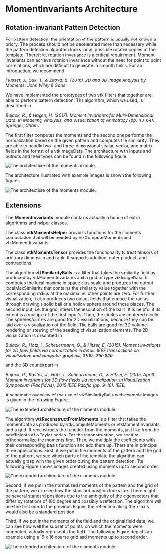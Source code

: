 # MomentInvariants Architecture

## Rotation-invariant Pattern Detection
For pattern detection, the orientation of the pattern is usually not known a priory. The process should not be decelerated more than necessary while the pattern detection algorithm looks for all possible rotated copies of the template. Therefore, rotation invariance is a critical requirement.
Moment invariants can achieve rotation invariance without the need for point to point correlations, which are difficult to generate in smooth fields. For an introduction, we recommend

*Flusser, J., Suk, T., & Zitová, B. (2016). 2D and 3D Image Analysis by Moments. John Wiley & Sons*.


We have implemented the prototypes of two vtk filters that together are able to perform pattern detection. The algorithm, which we used, is described in

*Bujack, R., & Hagen, H. (2017). Moment Invariants for Multi-Dimensional Data. In Modeling, Analysis, and Visualization of Anisotropy (pp. 43-64). Springer, Cham*.

The first filter computes the moments and the second one performs the normalization based on the given pattern and computes the similarity. They are able to handle two- and three-dimensional scalar, vector, and matrix fields in the format of a vtkImageData. The architecture with inputs and outputs and their types can be found in the following figure.

![The architectiure of the moments module.][workflow with types]

[workflow with types]: chartTypes.jpg "The architectiure of the moments module."

The architecture illustrated with example images is shown the following figure.

![The architectiure of the moments module.][workflow with images]

[workflow with images]: chartOverview.jpg "The architectiure of the moments module with example images."

<!--
# Theory
Moments are the projections of a function with respect to a function space basis. We can think of them as the coordinates that represent the pattern.
They can then be used to construct moment invariants - values that do not change under certain transformations.
We will follow the normalization approach for the construction of moment invariants. That means a standard position is defined by demanding certain moments to assume fixed values and all functions are transformed to match it.
Then the remaining moments form a complete and independent set of moment invariants.

In *Dirilten, H., & Newman, T. G. (1977). Pattern matching under affine transformations. IEEE Transactions on Computers, 26(3), 314-317*, Dirilten and Newman suggest the use of moment tensors for the construction of moment invariants through tensor contraction for scalar functions.
Langbein et al. have generalized the definition of the moment tensor to tensor valued functions in *Langbein, M., & Hagen, H. (2009). A generalization of moment invariants on 2D vector fields to tensor fields of arbitrary order and dimension. Advances in Visual Computing, 1151-1160*.

**Definition:** For a tensor field $T:\R^d\to\R^{d^n \times d^m}$ with compact support, the **moment tensor** $\leftidx{^o}M$ of order $o\in\N$ takes the shape
\begin{equation} \begin{aligned}\label{mom_tensor2}
\leftidx{^o}M=\int_{\R^d} x^{\otimes o} \otimes T(x)\d^d x,
\end{aligned}\end{equation}
where $x^{\otimes o}$ denotes the $o$-th tensor power of the vector $x$.
-->

## Extensions
The **MomentInvariants** module contains actually a bunch of extra algorithms and helper classes.

The class **vtkMomentsHelper** provides functions for the moments computation that will be needed by vtkComputeMoments and vtkMomentInvariants.

The class **vtkMomentsTensor** provides the functionality to treat tensors of arbitrary dimension and rank. It supports addition, outer product, and contractions.

The algorithm **vtkSimilarityBalls** is a filter that takes the similarity field as produced by vtkMomentInvariants and a grid of type vtkImageData. It computes the local maxima in space plus scale and produces the output localMaxSimilarity that contains the similarity value together with the corresponding radius at the maxima. All other points are zero.
For further visualization, it also produces two output fields that encode the radius through drawing a solid ball or a hollow sphere around those places.
The second input, i.e. the grid, steers the resolution of the balls. It is helpful if its extent is a multiple of the first input's. Then, the circles are centered nicely.
The spheres/circles are good for 2D visualizations, because they can be laid over a visualization of the field.
The balls are good for 3D volume rendering or steering of the seeding of visualization elements.
The 2D visualization is described in

*Bujack, R., Hotz, I., Scheuermann, G., & Hitzer, E. (2015). Moment invariants for 2D flow fields via normalization in detail. IEEE transactions on visualization and computer graphics, 21(8), 916-929*

and the 3D counterpart in

*Bujack, R., Kasten, J., Hotz, I., Scheuermann, G., & Hitzer, E. (2015, April). Moment invariants for 3D flow fields via normalization. In Visualization Symposium (PacificVis), 2015 IEEE Pacific (pp. 9-16). IEEE*.

A schematic overview of the use of vtkSimilarityBalls with example images is given in the following Figure.

![The extended architectiure of the moments module.][workflow of vtkSimilarityBalls]

[workflow of vtkSimilarityBalls]: chartBalls.jpg "The extended architectiure of the moments module: vtkSimilarityBalls."

The algorithm **vtkReconstructFromMoments** is a filter that takes the momentData as produced by vtkComputeMoments or vtkMomentInvariants and a grid.
It reconstructs the function from the moments, just like from the coefficients of a Taylor series.
For the reconstruction, we need to orthonormalize the moments first. Then, we multiply the coefficients with their corresponding basis function and add them up.
There are in principal three applications.
First, if we put in the moments of the pattern and the grid of the pattern, we see which parts of the template the algorithm can actually grasp with the given order during the pattern detection. Tte following Figure shows images created using moments up to second order.

![The extended architectiure of the moments module.][workflow to reconstruct the pattern]

[workflow to reconstruct the pattern]: chartReconstructPattern.jpg "The extended architectiure of the moments module: reconstruction of the pattern."

Second, if we put in the normalized moments of the pattern and the grid of the pattern, we can see how the standard position looks like. There might be several standard positions due to the ambiguity of the eigenvectors that differ by rotations of 180 degree and possibly a reflection. The algorithm will use the first one. In the previous Figure, the reflection along the x-axis would also be a standard position.

Third, if we put in the moments of the field and the original field data, we can see how well the subset of points, on which the moments were computed, actually represents the field. The following Figure depicts an example using a 16 x 16 coarse grid and moments up to second order.

![The extended architectiure of the moments module.][workflow to reconstruct the field]

[workflow to reconstruct the field]: chartReconstructField.jpg "The extended architectiure of the moments module: reconstruction of the field."
